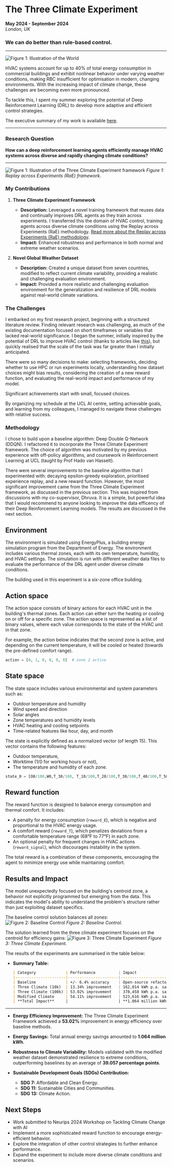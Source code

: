# The Three Climate Experiment
**May 2024 - September 2024**  
*London, UK*


### We can do better than rule-based control.

---
![Figure 1: Illustration of the World](https://itsnemoooo.github.io/assets/images/world.png)


HVAC systems account for up to 40% of total energy consumption in commercial buildings and exhibit nonlinear behavior under varying weather conditions, making RBC insufficient for optimisation in modern, changing environments. With the increasing impact of climate change, these challenges are becoming even more pronounced.

To tackle this, I spent my summer exploring the potential of Deep Reinforcement Learning (DRL) to develop more adaptive and efficient control strategies.

The executive summary of my work is available [here](https://itsnemoooo.github.io/ExecutiveSummary.pdf).

---

### Research Question

**How can a deep reinforcement learning agents efficiently manage HVAC systems across diverse and rapidly changing climate conditions?**

---
![Figure 1: Illustration of the Three Climate Experiment framework](https://itsnemoooo.github.io/assets/images/RAE.png)
*Figure 1: Replay across Experiments (RaE) framework.*
### My Contributions

1. **Three Climate Experiment Framework**
   - **Description:** Leveraged a novel training framework that reuses data and continually improves DRL agents as they train across experiments. I transferred this the domain of HVAC control, training agents across diverse climate conditions using the Replay across Experiments (RaE) methodology. [Read more about the Replay across Experiments (RaE) methodology](https://arxiv.org/abs/2311.15951).
   - **Impact:** Enhanced robustness and performance in both normal and extreme weather scenarios.

2. **Novel Global Weather Dataset**
   - **Description:** Created a unique dataset from seven countries, modified to reflect current climate variability, providing a realistic and challenging evaluation environment.
   - **Impact:** Provided a more realistic and challenging evaluation environment for the generalization and resilience of DRL models against real-world climate variations.

### The Challenges
I embarked on my first research project, beginning with a structured literature review. Finding relevant research was challenging, as much of the existing documentation focused on short timeframes or variables that lacked real-world significance. I began the summer, initially inspired by the potential of DRL to improve HVAC control (thanks to articles like [this](https://deepmind.google/discover/blog/deepmind-ai-reduces-google-data-centre-cooling-bill-by-40/)), but quickly realised that the scale of the task was far greater than I initially anticipated.

There were so many decisions to make: selecting frameworks, deciding whether to use HPC or run experiments locally, understanding how dataset choices might bias results, considering the creation of a new reward function, and evaluating the real-world impact and performance of my model.

Significant achievements start with small, focused choices. 

By organizing my schedule at the UCL AI centre, setting achievable goals, and learning from my colleagues, I managed to navigate these challenges with relative success.

### Methodology

I chose to build upon a baseline algorithm: Deep Double Q-Network (DDQN). I refactored it to incorporate the Three Climate Experiment framework. The choice of algorithm was motivated by my previous experience with off-policy algorithms, and coursework in Reinforcement Learning at UCL (taught by Prof Hado van Hasselt).

There were several improvements to the baseline algorithm that I experimented with: decaying epsilon-greedy exploration, prioritised experience replay, and a new reward function. However, the most significant improvement came from the Three Climate Experiment framework, as discussed in the previous section. This was inspired from discussions with my co-supervisor, Dhruva. It is a simple, but powerful idea that I would recommend to anyone looking to improve the data efficency of their Deep Reinforcement Learning models. The results are discussed in the next section.

## Environment
The environment is simulated using EnergyPlus, a building energy simulation program from the Department of Energy. The environment includes various thermal zones, each with its own temperature, humidity, and HVAC settings. The simulation is run with different weather data files to evaluate the performance of the DRL agent under diverse climate conditions.

The building used in this experiment is a six-zone office building.

## Action space
The action space consists of binary actions for each HVAC unit in the building's thermal zones. Each action can either turn the heating or cooling on or off for a specific zone. The action space is represented as a list of binary values, where each value corresponds to the state of the HVAC unit in that zone.

For example, the action below indicates that the second zone is active, and depending on the current temperature, it will be cooled or heated (towards the pre-defined comfort range).

```python
action = [0, 1, 0, 0, 0, 0]  # zone 2 active
```

## State space
The state space includes various environmental and system parameters such as:
- Outdoor temperature and humidity
- Wind speed and direction
- Solar angles
- Zone temperatures and humidity levels
- HVAC heating and cooling setpoints
- Time-related features like hour, day, and month

The state is explicitly defined as a normalized vector (of length 15). This vector contains the following features: 
- Outdoor temperature,
- Worktime (1/0 for working hours or not),
- The temperature and humidity of each zone.

```python
state_0 = [O0/100,W0,T_30/100, T_10/100,T_20/100,T_30/100,T_40/100,T_50/100,T_60/100, H_10/100,H_20/100,H_30/100,H_40/100,H_50/100,H_60/100]
```

## Reward function
The reward function is designed to balance energy consumption and thermal comfort. It includes:
- A penalty for energy consumption (`reward_E`), which is negative and proportional to the HVAC energy usage.
- A comfort reward (`reward_T`), which penalizes deviations from a comfortable temperature range (68°F to 77°F) in each zone.
- An optional penalty for frequent changes in HVAC actions (`reward_signal`), which discourages instability in the system.

The total reward is a combination of these components, encouraging the agent to minimize energy use while maintaining comfort.

## Results and Impact
The model unexpectedly focused on the building's centroid zone, a behavior not explicitly programmed but emerging from the data. This indicates the model's ability to understand the problem's structure rather than just exploiting dataset specifics.

The baseline control solution balances all zones:
![Figure 2: Baseline Control](https://itsnemoooo.github.io/assets/images/base.png)
*Figure 2: Baseline Control.*

The solution learned from the three climate experiment focuses on the centroid for efficiency gains:
![Figure 3: Three Climate Experiment](https://itsnemoooo.github.io/assets/images/3ce.png)
*Figure 3: Three Climate Experiment.*

The results of the experiments are summarised in the table below:
   - **Summary Table:**
     ```markdown
     | Category             | Performance          | Impact                      |
     |----------------------|----------------------|-----------------------------|
     | Baseline             | +/- 6.4% accuracy    | Open-source refactored code |
     | Three Climate (10k)  | 13.34% improvement   | 162,014 kWh p.a. savings    |
     | Three Climate (100k) | 53.02% improvement   | 378,458 kWh p.a. savings    |
     | Modified Climate     | 54.11% improvement   | 523,616 kWh p.a. savings    |
     | **Total Impact**     |                      | **1.064 million kWh p.a.**  |
     ```
---

- **Energy Efficiency Improvement:** The Three Climate Experiment Framework achieved a **53.02%** improvement in energy efficiency over baseline methods.
- **Energy Savings:** Total annual energy savings amounted to **1.064 million kWh**.
- **Robustness to Climate Variability:** Models validated with the modified weather dataset demonstrated resilience to extreme conditions, outperforming baselines by an average of **39.057 percentage points**.

- **Sustainable Development Goals (SDGs) Contribution:**
  - **SDG 7:** Affordable and Clean Energy.
  - **SDG 11:** Sustainable Cities and Communities.
  - **SDG 13:** Climate Action.





## Next Steps
- Work submitted to Neurips 2024 Workshop on Tackling Climate Change with AI
- Implement a more sophisticated reward function to encourage energy-efficient behavior.
- Explore the integration of other control strategies to further enhance performance.
- Expand the experiment to include more diverse climate conditions and scenarios.
